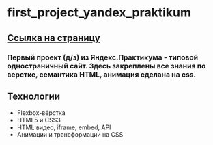 # first_project_yandex_praktikum

## [Ссылка на страницу](https://leannalight.github.io/first_project_yandex_praktikum/)

### Первый проект (д/з) из Яндекс.Практикума - типовой одностраничный сайт. Здесь закреплены все знания по верстке, семантика HTML, анимация сделана на css.

## Технологии
- Flexbox-вёрстка
- HTML5 и CSS3
- HTML:видео, iframe, embed, API
- Анимации и трансформации на CSS